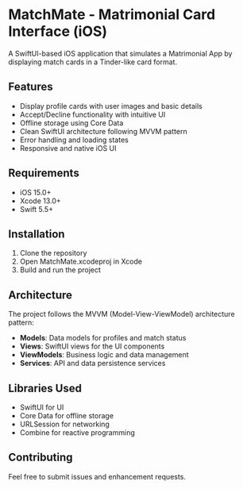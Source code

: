 # MatchMate - Matrimonial Card Interface (iOS)

A SwiftUI-based iOS application that simulates a Matrimonial App by displaying match cards in a Tinder-like card format.

## Features

- Display profile cards with user images and basic details
- Accept/Decline functionality with intuitive UI
- Offline storage using Core Data
- Clean SwiftUI architecture following MVVM pattern
- Error handling and loading states
- Responsive and native iOS UI

## Requirements

- iOS 15.0+
- Xcode 13.0+
- Swift 5.5+

## Installation

1. Clone the repository
2. Open MatchMate.xcodeproj in Xcode
3. Build and run the project

## Architecture

The project follows the MVVM (Model-View-ViewModel) architecture pattern:

- **Models**: Data models for profiles and match status
- **Views**: SwiftUI views for the UI components
- **ViewModels**: Business logic and data management
- **Services**: API and data persistence services

## Libraries Used

- SwiftUI for UI
- Core Data for offline storage
- URLSession for networking
- Combine for reactive programming

## Contributing

Feel free to submit issues and enhancement requests.
